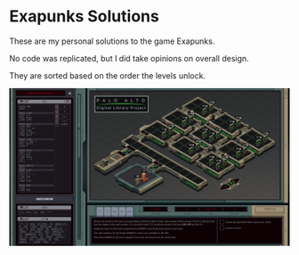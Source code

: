 # Exapunks Solutions

These are my personal solutions to the game Exapunks.

No code was replicated, but I did take opinions on overall design.

They are sorted based on the order the levels unlock.

![Puzzle 18](18.%20Digital%20Library%20Project.png "Puzzle 18")
